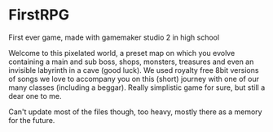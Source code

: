 # FirstRPG
First ever game, made with gamemaker studio 2 in high school

Welcome to this pixelated world, a preset map on which you evolve containing a main and sub boss, shops, monsters, treasures and even an invisible labyrinth in a cave (good luck).
We used royalty free 8bit versions of songs we love to accompany you on this (short) journey with one of our many classes (including a beggar).
Really simplistic game for sure, but still a dear one to me.

Can't update most of the files though, too heavy, mostly there as a memory for the future.
